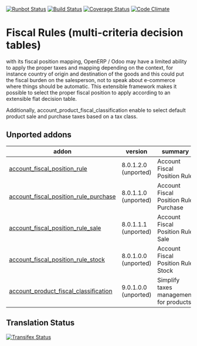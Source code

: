 [![Runbot Status](https://runbot.odoo-community.org/runbot/badge/flat/93/10.0.svg)](https://runbot.odoo-community.org/runbot/repo/github-com-oca-account-fiscal-rule-93)
[![Build Status](https://travis-ci.org/OCA/account-fiscal-rule.svg?branch=10.0)](https://travis-ci.org/OCA/account-fiscal-rule)
[![Coverage Status](https://coveralls.io/repos/OCA/account-fiscal-rule/badge.svg?branch=10.0)](https://coveralls.io/r/OCA/account-fiscal-rule?branch=10.0)
[![Code Climate](https://codeclimate.com/github/OCA/account-fiscal-rule/badges/gpa.svg)](https://codeclimate.com/github/OCA/account-fiscal-rule)

Fiscal Rules (multi-criteria decision tables)
=============================================

with its fiscal position mapping, OpenERP / Odoo may have a limited
ability to apply the proper taxes and mapping depending on the
context, for instance country of origin and destination of the goods
and this could put the fiscal burden on the salesperson, not to speak
about e-commerce where things should be automatic. This extensible
framework makes it possible to select the proper fiscal position to
apply according to an extensible flat decision table.

Additionally, account_product_fiscal_classification enable to select
default product sale and purchase taxes based on a tax class.

[//]: # (addons)
Unported addons
---------------
addon | version | summary
--- | --- | ---
[account_fiscal_position_rule](account_fiscal_position_rule/) | 8.0.1.2.0 (unported) | Account Fiscal Position Rule
[account_fiscal_position_rule_purchase](account_fiscal_position_rule_purchase/) | 8.0.1.1.0 (unported) | Account Fiscal Position Rule Purchase
[account_fiscal_position_rule_sale](account_fiscal_position_rule_sale/) | 8.0.1.1.1 (unported) | Account Fiscal Position Rule Sale
[account_fiscal_position_rule_stock](account_fiscal_position_rule_stock/) | 8.0.1.0.0 (unported) | Account Fiscal Position Rule Stock
[account_product_fiscal_classification](account_product_fiscal_classification/) | 9.0.1.0.0 (unported) | Simplify taxes management for products

[//]: # (end addons)

Translation Status
------------------
[![Transifex Status](https://www.transifex.com/projects/p/OCA-account-fiscal-rule-10-0/chart/image_png)](https://www.transifex.com/projects/p/OCA-account-fiscal-rule-10-0)
